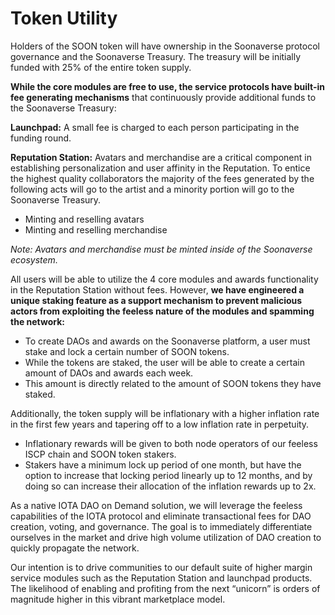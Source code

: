 # Token Utility

Holders of the SOON token will have ownership in the Soonaverse protocol governance and the Soonaverse Treasury. The treasury will be initially funded with 25% of the entire token supply.

**While the core modules are free to use, the service protocols have built-in fee generating mechanisms** that continuously provide additional funds to the Soonaverse Treasury:

**Launchpad:** A small fee is charged to each person participating in the funding round.

**Reputation Station:** Avatars and merchandise are a critical component in establishing personalization and user affinity in the Reputation. To entice the highest quality collaborators the majority of the fees generated by the following acts will go to the artist and a minority portion will go to the Soonaverse Treasury.

* Minting and reselling avatars
* Minting and reselling merchandise

_Note: Avatars and merchandise must be minted inside of the Soonaverse ecosystem._

All users will be able to utilize the 4 core modules and awards functionality in the Reputation Station without fees. However, **we have engineered a unique staking feature as a support mechanism to prevent malicious actors from exploiting the feeless nature of the modules and spamming the network:**

* To create DAOs and awards on the Soonaverse platform, a user must stake and lock a certain number of SOON tokens.
* While the tokens are staked, the user will be able to create a certain amount of DAOs and awards each week.
* This amount is directly related to the amount of SOON tokens they have staked.

Additionally, the token supply will be inflationary with a higher inflation rate in the first few years and tapering off to a low inflation rate in perpetuity.

* Inflationary rewards will be given to both node operators of our feeless ISCP chain and SOON token stakers.
* Stakers have a minimum lock up period of one month, but have the option to increase that locking period linearly up to 12 months, and by doing so can increase their allocation of the inflation rewards up to 2x.

As a native IOTA DAO on Demand solution, we will leverage the feeless capabilities of the IOTA protocol and eliminate transactional fees for DAO creation, voting, and governance. The goal is to immediately differentiate ourselves in the market and drive high volume utilization of DAO creation to quickly propagate the network.

Our intention is to drive communities to our default suite of higher margin service modules such as the Reputation Station and launchpad products. The likelihood of enabling and profiting from the next “unicorn” is orders of magnitude higher in this vibrant marketplace model.

